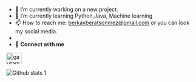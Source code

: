 - 🔭 I’m currently working on a new project.
- 🌱 I’m currently learning Python,Java, Machine learning
- 📫 How to reach me: berkayberatsonmez@gmail.com or you can look my social media.
- 
- 🔗 **Connect with me**

<a href="https://twitter.com/Callmebibisi" target="blank"><img align="center" src="https://raw.githubusercontent.com/rahuldkjain/github-profile-readme-generator/master/src/images/icons/Social/twitter.svg" alt="gautamkrishnar" height="30" width="40" /></a>


![Github stats 1](https://github-readme-stats.vercel.app/api?username=berkayberatsonmez&show_icons=true&theme=github_dark)

